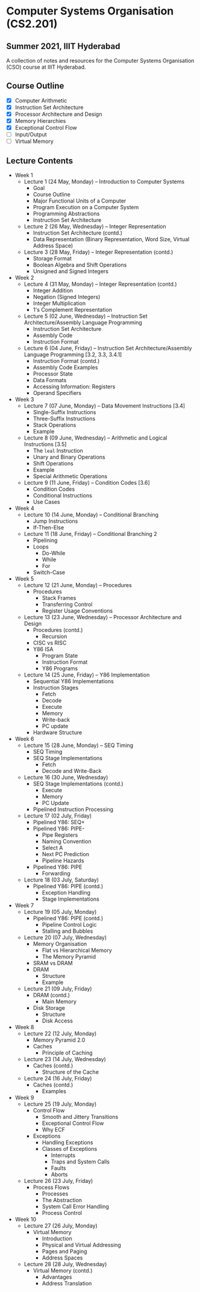 # Computer Systems Organisation (CS2.201)
## Summer 2021, IIIT Hyderabad

A collection of notes and resources for the Computer Systems Organisation (CSO) course at IIIT Hyderabad.

## Course Outline
- [x] Computer Arithmetic
- [x] Instruction Set Architecture
- [x] Processor Architecture and Design
- [x] Memory Hierarchies
- [x] Exceptional Control Flow
- [ ] Input/Output
- [ ] Virtual Memory

## Lecture Contents
* Week 1
    * Lecture 1 (24 May, Monday) – Introduction to Computer Systems
        - Goal
        - Course Outline
        - Major Functional Units of a Computer
        - Program Execution on a Computer System
        - Programming Abstractions
        - Instruction Set Architecture
    * Lecture 2 (26 May, Wednesday) – Integer Representation
        - Instruction Set Architecture (contd.)
        - Data Representation (Binary Representation, Word Size, Virtual Address Space)
    * Lecture 3 (28 May, Friday) – Integer Representation (contd.)
        - Storage Format
        - Boolean Algebra and Shift Operations
        - Unsigned and Signed Integers
* Week 2
    * Lecture 4 (31 May, Monday) – Integer Representation (contd.)
        - Integer Addition
        - Negation (Signed Integers)
        - Integer Multiplication
        - 1's Complement Representation
    * Lecture 5 (02 June, Wednesday) – Instruction Set Architecture/Assembly Language Programming
        - Instruction Set Architecture
        - Assembly Code
        - Instruction Format
    * Lecture 6 (04 June, Friday) – Instruction Set Architecture/Assembly Language Programming [3.2, 3.3, 3.4.1]
        - Instruction Format (contd.)
        - Assembly Code Examples
        - Processor State
        - Data Formats
        - Accessing Information: Registers
        - Operand Specifiers
* Week 3
    * Lecture 7 (07 June, Monday) – Data Movement Instructions [3.4]
        - Single-Suffix Instructions
        - Three-Suffix Instructions
        - Stack Operations
        - Example
    * Lecture 8 (09 June, Wednesday) – Arithmetic and Logical Instructions [3.5]
        - The `leal` Instruction
        - Unary and Binary Operations
        - Shift Operations
        - Example
        - Special Arithmetic Operations
    * Lecture 9 (11 June, Friday) – Condition Codes [3.6] 
        - Condition Codes
        - Conditional Instructions
        - Use Cases
* Week 4
    * Lecture 10 (14 June, Monday) – Conditional Branching
        - Jump Instructions
        - If-Then-Else
    * Lecture 11 (18 June, Friday) – Conditional Branching 2
        - Pipelining
        - Loops
            - Do-While
            - While
            - For
        - Switch-Case
* Week 5
    * Lecture 12 (21 June, Monday) – Procedures
        - Procedures
            - Stack Frames
            - Transferring Control
            - Register Usage Conventions
    * Lecture 13 (23 June, Wednesday) – Processor Architecture and Design
        - Procedures (contd.)
            - Recursion
        - CISC vs RISC
        - Y86 ISA
            - Program State
            - Instruction Format
            - Y86 Programs
    * Lecture 14 (25 June, Friday) – Y86 Implementation
        - Sequential Y86 Implementations
        - Instruction Stages
            - Fetch
            - Decode
            - Execute
            - Memory
            - Write-back
            - PC update
        - Hardware Structure
* Week 6
    * Lecture 15 (28 June, Monday) – SEQ Timing
        - SEQ Timing
        - SEQ Stage Implementations
            - Fetch
            - Decode and Write-Back
    * Lecture 16 (30 June, Wednesday)
        - SEQ Stage Implementations (contd.)
            - Execute
            - Memory
            - PC Update
        - Pipelined Instruction Processing
    * Lecture 17 (02 July, Friday)
        - Pipelined Y86: SEQ+
        - Pipelined Y86: PIPE-
            - Pipe Registers
            - Naming Convention
            - Select A
            - Next PC Prediction
            - Pipeline Hazards
        - Pipelined Y86: PIPE
            - Forwarding
    * Lecture 18 (03 July, Saturday)
        - Pipelined Y86: PIPE (contd.)
            - Exception Handling
            - Stage Implementations
* Week 7
    * Lecture 19 (05 July, Monday)
        - Pipelined Y86: PIPE (contd.)
            - Pipeline Control Logic
            - Stalling and Bubbles
    * Lecture 20 (07 July, Wednesday)
        - Memory Organisation
            - Flat vs Hierarchical Memory
            - The Memory Pyramid
        - SRAM vs DRAM
        - DRAM
            - Structure
            - Example
    * Lecture 21 (09 July, Friday)
        - DRAM (contd.)
            - Main Memory
        - Disk Storage
            - Structure
            - Disk Access
* Week 8
    * Lecture 22 (12 July, Monday)
        - Memory Pyramid 2.0
        - Caches
            - Principle of Caching
    * Lecture 23 (14 July, Wednesday)
        - Caches (contd.)
            - Structure of the Cache
    * Lecture 24 (16 July, Friday)
        - Caches (contd.)
            - Examples
* Week 9
    * Lecture 25 (19 July, Monday)
        - Control Flow
            - Smooth and Jittery Transitions
            - Exceptional Control Flow
            - Why ECF
        - Exceptions
            - Handling Exceptions
            - Classes of Exceptions
                - Interrupts
                - Traps and System Calls
                - Faults
                - Aborts
    * Lecture 26 (23 July, Friday)
        - Process Flows
            - Processes
            - The Abstraction
            - System Call Error Handling
            - Process Control
* Week 10
    * Lecture 27 (26 July, Monday)
        - Virtual Memory
            - Introduction
            - Physical and Virtual Addressing
            - Pages and Paging
            - Address Spaces
    * Lecture 28 (28 July, Wednesday)
        - Virtual Memory (contd.)
            - Advantages
            - Address Translation
